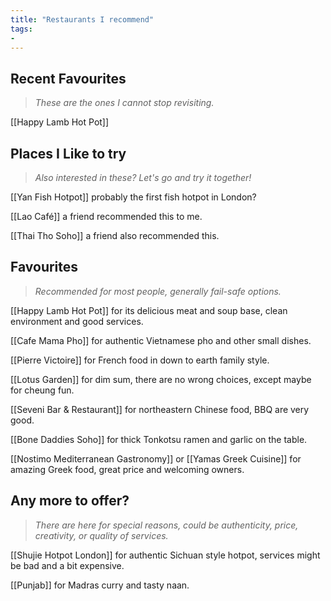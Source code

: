 ```yaml
---
title: "Restaurants I recommend"
tags: 
- 
---
```


## Recent Favourites
> *These are the ones I cannot stop revisiting.*

[[Happy Lamb Hot Pot]]


## Places I Like to try
> *Also interested in these? Let's go and try it together!*

[[Yan Fish Hotpot]] probably the first fish hotpot in London?

[[Lao Café]] a friend recommended this to me.

[[Thai Tho Soho]] a friend also recommended this.


## Favourites 
> *Recommended for most people, generally fail-safe options.*

[[Happy Lamb Hot Pot]] for its delicious meat and soup base, clean environment and good services.

[[Cafe Mama Pho]] for authentic Vietnamese pho and other small dishes.

[[Pierre Victoire]] for French food in down to earth family style.

[[Lotus Garden]] for dim sum, there are no wrong choices, except maybe for cheung fun.

[[Seveni Bar & Restaurant]] for northeastern Chinese food, BBQ are very good.

[[Bone Daddies Soho]] for thick Tonkotsu ramen and garlic on the table.

[[Nostimo Mediterranean Gastronomy]] or [[Yamas Greek Cuisine]] for amazing Greek food, great price and welcoming owners.


## Any more to offer?
> *There are here for special reasons, could be authenticity, price, creativity, or quality of services.*

[[Shujie Hotpot London]] for authentic Sichuan style hotpot, services might be bad and a bit expensive.

[[Punjab]] for Madras curry and tasty naan.